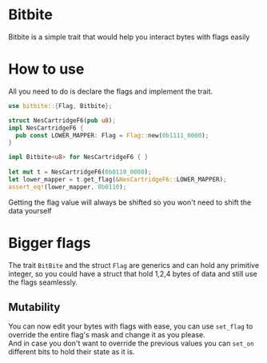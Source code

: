 # Bitbite
Bitbite is a simple trait that would help you interact bytes with flags easily

# How to use
All you need to do is declare the flags and implement the trait.
```rust
use bitbite::{Flag, Bitbite};

struct NesCartridgeF6(pub u8);
impl NesCartridgeF6 {
  pub const LOWER_MAPPER: Flag = Flag::new(0b1111_0000);
}

impl Bitbite<u8> for NesCartridgeF6 { }
 
let mut t = NesCartridgeF6(0b0110_0000);
let lower_mapper = t.get_flag(&NesCartridgeF6::LOWER_MAPPER);
assert_eq!(lower_mapper, 0b0110);
```

 Getting the flag value will always be shifted so you won't need to shift the data yourself

# Bigger flags
The trait `BitBite` and the struct `Flag` are generics and can hold any primitive integer, so you could have a struct that hold 1,2,4 bytes of data and still use the flags seamlessly.

## Mutability  
You can now edit your bytes with flags with ease, you can use `set_flag` to override the entire flag's mask and change it as you please. \
 And in case you don't want to override the previous values you can `set_on` different bits to hold their state as it is.
 